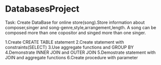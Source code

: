 # DatabasesProject

Task:
Create DataBase for online store(song).Store information about composer,singer and song-genre,style,arrangement,length.
A song can be composed more than one copositor and singed more than one singer.

1.Create CREATE TABLE statement
2.Create statement with constraints(SELECT)
3.Use aggregate functions and GROUP BY
4.Demonstrate INNER JOIN and OUTER JOIN 
5.Demostrate statement with JOIN and aggregate functions
6.Create procedure with parameter
